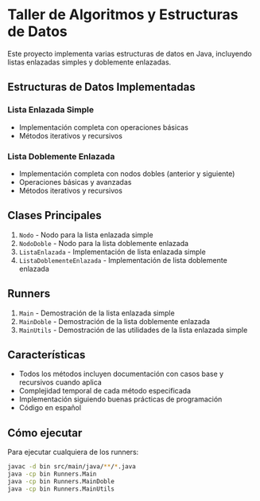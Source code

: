 # Taller de Algoritmos y Estructuras de Datos

Este proyecto implementa varias estructuras de datos en Java, incluyendo listas enlazadas simples y doblemente enlazadas.

## Estructuras de Datos Implementadas

### Lista Enlazada Simple
- Implementación completa con operaciones básicas
- Métodos iterativos y recursivos

### Lista Doblemente Enlazada
- Implementación completa con nodos dobles (anterior y siguiente)
- Operaciones básicas y avanzadas
- Métodos iterativos y recursivos

## Clases Principales

1. `Nodo` - Nodo para la lista enlazada simple
2. `NodoDoble` - Nodo para la lista doblemente enlazada
3. `ListaEnlazada` - Implementación de lista enlazada simple
4. `ListaDoblementeEnlazada` - Implementación de lista doblemente enlazada

## Runners

1. `Main` - Demostración de la lista enlazada simple
2. `MainDoble` - Demostración de la lista doblemente enlazada
3. `MainUtils` - Demostración de las utilidades de la lista enlazada simple

## Características

- Todos los métodos incluyen documentación con casos base y recursivos cuando aplica
- Complejidad temporal de cada método especificada
- Implementación siguiendo buenas prácticas de programación
- Código en español

## Cómo ejecutar

Para ejecutar cualquiera de los runners:
```bash
javac -d bin src/main/java/**/*.java
java -cp bin Runners.Main
java -cp bin Runners.MainDoble
java -cp bin Runners.MainUtils
```